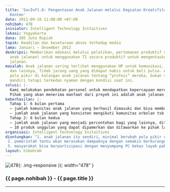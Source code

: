 ```yaml
---
title: 'SocInf1.0: Pengentasan Anak Jalanan melalui Kegiatan Kreatifitas berbasis
  Konten'
date: 2011-09-16 11:08:00 +07:00
nohibah: 478
inisiator: Intelligent Technology Initaitives
lokasi: Yogyakarta
dana: 385 Juta Rupiah
topik: Keadilan dan kesetaraan akses terhadap media
lama: Januari – Desember 2012
deskripsi: Memberikan edukasi melalui pelatihan, pertemanan produktif di perempatan/pendampingan(tempat
  anak jalanan) untuk menggunakan TI secara produktif untuk mengentaskan mereka dari
  jalanan.
masalah: Anak jalanan sering terlihat menggunakan HP untuk komunikasi, akses internet
  dan lainnya, Tidak jarang uang yang didapat habis untuk beli pulsa. Ada problem
  pola pikir di kalangan anak jalanan tentang “profesi” mereka, bukan segera untuk
  mandiri tetapi terkedan nyaman dengan kondisi saat ini.
solusi: |-
  Kami melakukan pendekatan personel untuk mendapatkan kepercayaan mereka sebagai teman, mengadakan obrolan ringan di perempatan jalan, dan memasukkan unsur-unsur edukasi bagi mereka. Fokusnya adalah menyadarkan dan meluruskan pola pikir untuk tidak jadi anak jalanan lagi, mengenalkan pemanfaatan HP yang lebih produktif, memberi skill aplikatif yang memunculkan kreatifitas (design grafis, musik, pembuatan game, dan lainnya). Berikutnya, kami menyediakan tempat untuk menampung kreatifitas yang muncul dalam studio berbasis open source untuk kemudian menjadi penghidupan mereka.
  Pihak yang akan menerima manfaat dari proyek ini adalah anak jalanan, pemerintah, dan masyarakat bisa berpartisipasi dengan menyumpang PC bekas layak pakai, materi, tenaga pendampingan dan support dalam bentuk lain.
keberhasilan: |-
  Tahap 1: 6 bulan pertama
  – jumlah komunitas anak jalanan yang berhasil dimasuki dan bisa membuat komunitas obrolan
  – jumlah anak jalanan yang konsisten mengikuti komunitas orbolan tsb
  Tahap 2: 6 bulan kedua
  – jumlah anak jalanan yang menjadi percontohan bagi yang lainnya, ditargetkan ada 25 anak jalanan yang sudah berproduksi
  – 10 produk unggulan yang dapat dipamerkan dan ditawarkan ke pihak lain
organisasi: Intelligent Technology Initaitives
diuntungkan: "1. anak jalanan itu sendiri, minimal berubah pola pikir untuk tidak lagi menjadi anak jalanan, menemukan kreatifitas yang dipunyai untuk disalurkan menjadi profesi.
 2. pemerintah tentu akan merasakan dampaknya dengan semakin berkurangnya problem sosial yang dimunculkan oleh anak jalanan
 3. masyarakat bisa berpartisipasi dengan menyumpang PC bekas layak pakai, materi, tenaga pendampingan dan support dalam bentuk lain."
layout: hibahcmb
---
```


![478](/static/img/hibahcmb/478.png){: .img-responsive }{: width="478" }

### {{ page.nohibah }} - {{ page.title }}

---
